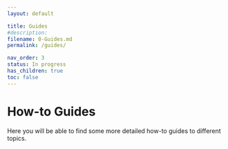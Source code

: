 ```yaml
---
layout: default

title: Guides
#description:
filename: 0-Guides.md
permalink: /guides/

nav_order: 3
status: In progress
has_children: true
toc: false
---
```


# How-to Guides
Here you will be able to find some more detailed how-to guides to different topics.
